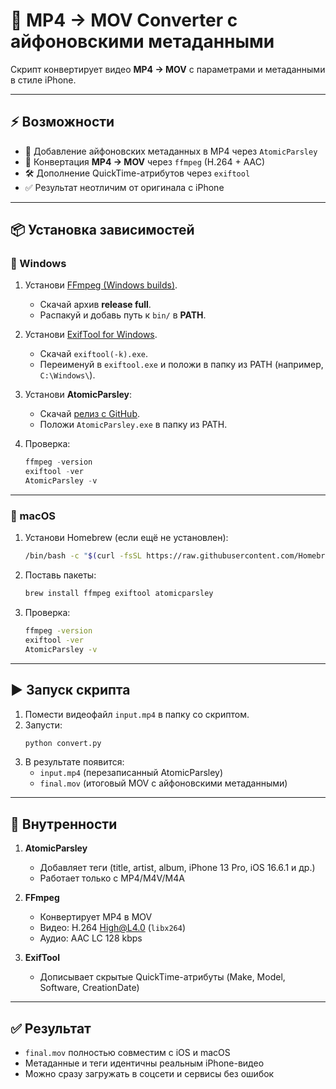 # 🎥 MP4 → MOV Converter с айфоновскими метаданными

Скрипт конвертирует видео **MP4 → MOV** с параметрами и метаданными в стиле iPhone.  

---

## ⚡ Возможности

- 🎨 Добавление айфоновских метаданных в MP4 через `AtomicParsley`  
- 🚀 Конвертация **MP4 → MOV** через `ffmpeg` (H.264 + AAC)  
- 🛠 Дополнение QuickTime-атрибутов через `exiftool`  
- ✅ Результат неотличим от оригинала с iPhone  

---

## 📦 Установка зависимостей

### 🔹 Windows
1. Установи [FFmpeg (Windows builds)](https://www.gyan.dev/ffmpeg/builds/).  
   - Скачай архив **release full**.  
   - Распакуй и добавь путь к `bin/` в **PATH**.  

2. Установи [ExifTool for Windows](https://exiftool.org/).  
   - Скачай `exiftool(-k).exe`.  
   - Переименуй в `exiftool.exe` и положи в папку из PATH (например, `C:\Windows\`).  

3. Установи **AtomicParsley**:  
   - Скачай [релиз с GitHub](https://github.com/wez/atomicparsley/releases).  
   - Положи `AtomicParsley.exe` в папку из PATH.  

4. Проверка:
   ```powershell
   ffmpeg -version
   exiftool -ver
   AtomicParsley -v
   ```

---

### 🔹 macOS
1. Установи Homebrew (если ещё не установлен):  
   ```bash
   /bin/bash -c "$(curl -fsSL https://raw.githubusercontent.com/Homebrew/install/HEAD/install.sh)"
   ```

2. Поставь пакеты:
   ```bash
   brew install ffmpeg exiftool atomicparsley
   ```

3. Проверка:
   ```bash
   ffmpeg -version
   exiftool -ver
   AtomicParsley -v
   ```

---

## ▶️ Запуск скрипта

1. Помести видеофайл `input.mp4` в папку со скриптом.  
2. Запусти:
   ```bash
   python convert.py
   ```
3. В результате появится:
   - `input.mp4` (перезаписанный AtomicParsley)  
   - `final.mov` (итоговый MOV с айфоновскими метаданными)  

---

## 🧩 Внутренности

1. **AtomicParsley**  
   - Добавляет теги (title, artist, album, iPhone 13 Pro, iOS 16.6.1 и др.)  
   - Работает только с MP4/M4V/M4A  

2. **FFmpeg**  
   - Конвертирует MP4 в MOV  
   - Видео: H.264 High@L4.0 (`libx264`)  
   - Аудио: AAC LC 128 kbps  

3. **ExifTool**  
   - Дописывает скрытые QuickTime-атрибуты (Make, Model, Software, CreationDate)  

---

## ✅ Результат

- `final.mov` полностью совместим с iOS и macOS  
- Метаданные и теги идентичны реальным iPhone-видео  
- Можно сразу загружать в соцсети и сервисы без ошибок  
